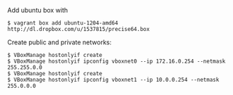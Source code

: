 Add ubuntu box with 

    $ vagrant box add ubuntu-1204-amd64 http://dl.dropbox.com/u/1537815/precise64.box

Create public and private networks:

    $ VBoxManage hostonlyif create
    $ VBoxManage hostonlyif ipconfig vboxnet0 --ip 172.16.0.254 --netmask 255.255.0.0
    $ VBoxManage hostonlyif create
    $ VBoxManage hostonlyif ipconfig vboxnet1 --ip 10.0.0.254 --netmask 255.0.0.0


